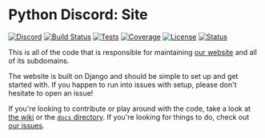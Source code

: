 # Python Discord: Site
[![Discord](https://img.shields.io/static/v1?label=Python%20Discord&logo=discord&message=%3E100k%20members&color=%237289DA&logoColor=white)](https://discord.gg/2B963hn)
[![Build Status](https://dev.azure.com/python-discord/Python%20Discord/_apis/build/status/Site?branchName=master)](https://dev.azure.com/python-discord/Python%20Discord/_build/latest?definitionId=2&branchName=master)
[![Tests](https://img.shields.io/azure-devops/tests/python-discord/Python%20Discord/2?compact_message)](https://dev.azure.com/python-discord/Python%20Discord/_apis/build/status/Site?branchName=master)
[![Coverage](https://img.shields.io/azure-devops/coverage/python-discord/Python%20Discord/2/master)](https://dev.azure.com/python-discord/Python%20Discord/_apis/build/status/Site?branchName=master)
[![License](https://img.shields.io/github/license/python-discord/site)](LICENSE)
[![Status](https://img.shields.io/website?url=https%3A%2F%2Fpythondiscord.com)][1]

This is all of the code that is responsible for maintaining [our website][1] and all of its subdomains.

The website is built on Django and should be simple to set up and get started with.
If you happen to run into issues with setup, please don't hesitate to open an issue!

If you're looking to contribute or play around with the code, take a look at [the wiki][2] or the [`docs` directory](docs). If you're looking for things to do, check out [our issues][3].

[1]: https://pythondiscord.com
[2]: https://pythondiscord.com/pages/contributing/site/
[3]: https://github.com/python-discord/site/issues
